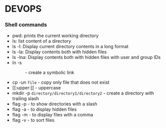 # DEVOPS
### Shell commands
- pwd: prints the current working directory
- ls: list content of a directory
- ls -l: Display current directory contents in a long format
- ls -la: Display contents both with hidden files
- ls -lna: Display contents both with hidden files with user and group IDs
- ln -s <dir> <link> - create a symbolic link
- cp -un `file` -  copy only file that does not exist
- [[:upper:]] - uppercase
- mkdir -p `directory/directory1/directory2` - create a directory with trailing slash
- flag -p - to show directories with a slash
- flag -a - to display hidden files
- flag -m - to display files with a comma
- flag -v - to sort files
